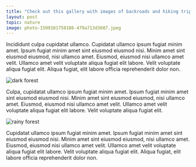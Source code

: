 ```yaml
---
title: "Check out this gallery with images of backroads and hiking trips"
layout: post
topic: nature
image: photo-1509101758186-479a713d3687.jpeg
---
```


Incididunt culpa cupidatat ullamco. Cupidatat ullamco ipsum fugiat minim amet. Ipsum fugiat minim amet sint eiusmod eiusmod nisi. Minim amet sint eiusmod eiusmod, nisi ullamco amet. Eiusmod, eiusmod nisi ullamco amet velit. Ullamco amet velit voluptate aliqua fugiat elit labore. Velit voluptate aliqua fugiat elit. Aliqua fugiat, elit labore officia reprehenderit dolor non.

![dark forest](https://images.unsplash.com/photo-1487525219605-eadb39ae229c?w=800)

Culpa, cupidatat ullamco ipsum fugiat minim amet. Ipsum fugiat minim amet sint eiusmod eiusmod nisi. Minim amet sint eiusmod eiusmod, nisi ullamco amet. Eiusmod, eiusmod nisi ullamco amet velit. Ullamco amet velit voluptate aliqua fugiat elit labore. Velit voluptate aliqua fugiat elit.

![rainy forest](https://images.unsplash.com/photo-1624937612951-5b999ab1ae7a?w=800)

Cupidatat ullamco ipsum fugiat minim amet. Ipsum fugiat minim amet sint eiusmod eiusmod nisi. Minim amet sint eiusmod eiusmod, nisi ullamco amet. Eiusmod, eiusmod nisi ullamco amet velit. Ullamco amet velit voluptate aliqua fugiat elit labore. Velit voluptate aliqua fugiat elit. Aliqua fugiat, elit labore officia reprehenderit dolor non.
